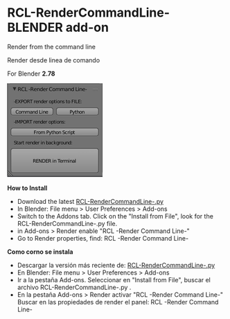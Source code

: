 # RCL-RenderCommandLine- BLENDER add-on  
Render from the command line

Render desde linea de comando

For Blender **2.78**

![RCL-RenderCommandLine](https://github.com/eLeDeTe-LoDeTanda/RCL-RenderCommandLine-/blob/master/RCL-RenderCommandLine-.png)

**How to Install**
* Download the latest [RCL-RenderCommandLine-.py](https://github.com/eLeDeTe-LoDeTanda/RCL-RenderCommandLine-/blob/master/RCL-RenderCommandLine-.py)
* In Blender: File menu > User Preferences > Add-ons
* Switch to the Addons tab. Click on the "Install from File", look for the RCL-RenderCommandLine-.py file.
* in Add-ons > Render enable "RCL -Render Command Line-"
* Go to Render properties, find: RCL -Render Command Line-

**Como corno se instala**
* Descargar la versión más reciente de: [RCL-RenderCommandLine-.py](https://github.com/eLeDeTe-LoDeTanda/RCL-RenderCommandLine-/blob/master/RCL-RenderCommandLine-.py)
* En Blender: File menu > User Preferences > Add-ons
* Ir a la pestaña Add-ons. Seleccionar en "Install from File", buscar el archivo RCL-RenderCommandLine-.py .
* En la pestaña Add-ons > Render activar "RCL -Render Command Line-"
Buscar en las propiedades de render el panel: RCL -Render Command Line-
